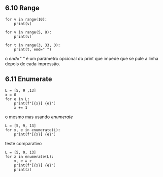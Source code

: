 ## 6.10 Range
```{python}
for v in range(10):
    print(v)
```


```{python}
for v in range(5, 8):
    print(v)
```

```{python}
for t in range(3, 33, 3):
    print(t, end=" ")
```
o *end=" "* é um parâmetro opcional do print que impede que se pule a linha depois de cada impressão.
## 6.11 Enumerate
```{python}
L = [5, 9 ,13]
x = 0
for e in L:
    print(f"[{x}] {e}")
    x += 1
```
o mesmo mas usando *enumerate*
```{python}
L = [5, 9, 13]
for x, e in enumerate(L):
    print(f"[{x}] {e}")
```
teste comparativo
```{python}
L = [5, 9, 13]
for z in enumerate(L):
    x, e = z
    print(f"[{x}] {e}")
    print(z)
```
